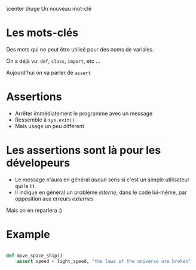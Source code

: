 \center \huge Un nouveau mot-clé

# Les mots-clés

Des mots qui ne peut être utilisé pour des noms de variales.

On a déjà vu: `def`, `class`, `import`, etc ...

Aujourd'hui on va parler de `assert`

# Assertions

* Arrêter immédiatement le programme avec un message
* Ressemble à `sys.exit()`
* Mais usage un peu différent

# Les assertions sont là pour les dévelopeurs

* Le message n'aura en général *aucun* sens si c'est un simple utilisateur
  qui le lit.
* Il indique en général un problème *interne*, dans le code lui-même,
  par opposition aux erreurs *externes*
  
 
Mais on en reparlera :)

# Example

```python

def move_space_ship()
    assert speed < light_speed, "the laws of the universe are broken"

```

